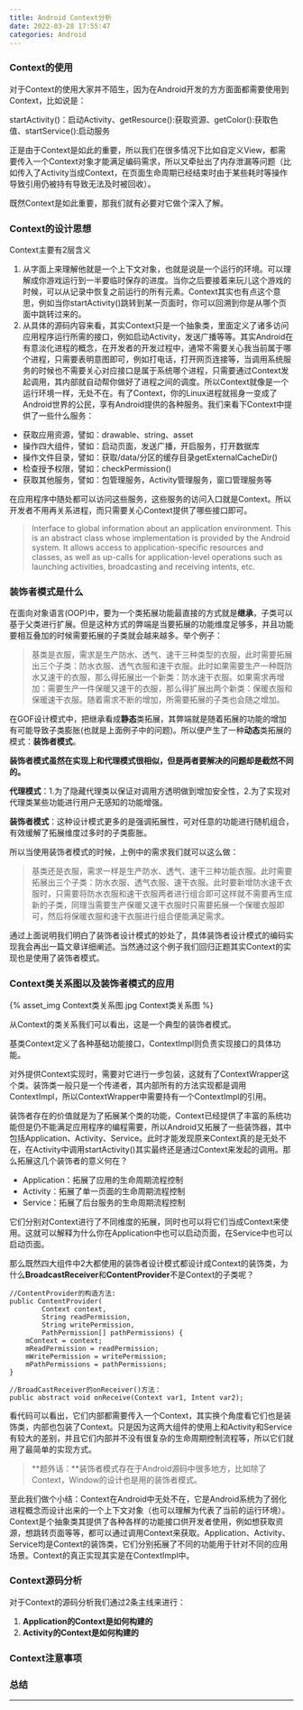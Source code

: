 ```yaml
---
title: Android Context分析
date: 2022-03-28 17:55:47
categories: Android
---
```

### Context的使用

对于Context的使用大家并不陌生，因为在Android开发的方方面面都需要使用到Context，比如说是：

startActivity()：启动Activity、getResource():获取资源、getColor():获取色值、startService():启动服务

正是由于Context是如此的重要，所以我们在很多情况下比如自定义View，都需要传入一个Context对象才能满足编码需求，所以又牵扯出了内存泄漏等问题（比如传入了Activity当成Context，在页面生命周期已经结束时由于某些耗时等操作导致引用仍被持有导致无法及时被回收）。

既然Context是如此重要，那我们就有必要对它做个深入了解。

<!-- more -->

### Context的设计思想

Context主要有2层含义

1. 从字面上来理解他就是一个上下文对象，也就是说是一个运行的环境。可以理解成你游戏运行到一半要临时保存的进度。当你之后要接着来玩儿这个游戏的时候，可以从记录中恢复之前运行的所有元素。Context其实也有点这个意思，例如当你startActivity()跳转到某一页面时，你可以回溯到你是从哪个页面中跳转过来的。
2. 从具体的源码内容来看，其实Context只是一个抽象类，里面定义了诸多访问应用程序运行所需的接口，例如启动Activity，发送广播等等。其实Android在有意淡化进程的概念，在开发者的开发过程中，通常不需要关心我当前属于哪个进程，只需要表明意图即可，例如打电话，打开网页连接等，当调用系统服务的时候也不需要关心对应接口是属于系统哪个进程，只需要通过Context发起调用，其内部就自动帮你做好了进程之间的调度。所以Context就像是一个运行环境一样，无处不在。有了Context，你的Linux进程就摇身一变成了Android世界的公民，享有Android提供的各种服务。我们来看下Context中提供了一些什么服务：

* 获取应用资源，譬如：drawable、string、asset
* 操作四大组件，譬如：启动页面，发送广播，开启服务，打开数据库
* 操作文件目录，譬如：获取/data/分区的缓存目录getExternalCacheDir()
* 检查授予权限，譬如：checkPermission()
* 获取其他服务，譬如：包管理服务，Activity管理服务，窗口管理服务等

在应用程序中随处都可以访问这些服务，这些服务的访问入口就是Context。所以开发者不用再关系进程，而只需要关心Context提供了哪些接口即可。

> Interface to global information about an application environment. This is an abstract class whose implementation is provided by the Android system. It allows access to application-specific resources and classes, as well as up-calls for application-level operations such as launching activities, broadcasting and receiving intents, etc.

### 装饰者模式是什么

在面向对象语言(OOP)中，要为一个类拓展功能最直接的方式就是**继承**，子类可以基于父类进行扩展。但是这种方式的弊端是当要拓展的功能维度足够多，并且功能要相互叠加的时候需要拓展的子类就会越来越多。举个例子：

> 基类是衣服，需求是生产防水、透气、速干三种类型的衣服，此时需要拓展出三个子类：防水衣服、透气衣服和速干衣服。此时如果需要生产一种既防水又速干的衣服，那么得拓展出一个新类：防水速干衣服。如果需求再增加：需要生产一件保暖又速干的衣服，那么得扩展出两个新类：保暖衣服和保暖速干衣服。随着需求不断的增加，所需要拓展的子类也会随之增加。

在GOF设计模式中，把继承看成**静态**类拓展，其弊端就是随着拓展的功能的增加有可能导致子类膨胀(也就是上面例子中的问题)。所以便产生了一种**动态**类拓展的模式：**装饰者模式**。

**装饰者模式虽然在实现上和代理模式很相似，但是两者要解决的问题却是截然不同的。**

**代理模式**：1.为了隐藏代理类以保证对调用方透明做到增加安全性，2.为了实现对代理类某些功能进行用户无感知的功能增强。

**装饰者模式**：这种设计模式更多的是强调拓展性，可对任意的功能进行随机组合，有效缓解了拓展维度过多时的子类膨胀。

所以当使用装饰者模式的时候，上例中的需求我们就可以这么做：

> 基类还是衣服，需求一样是生产防水、透气、速干三种功能衣服。此时需要拓展出三个子类：防水衣服、透气衣服、速干衣服。此时要新增防水速干衣服时，只需要将防水衣服和速干衣服两者进行组合即可这样就不需要再生成新的子类，同理当需要生产保暖又速干衣服时只需要拓展一个保暖衣服即可，然后将保暖衣服和速干衣服进行组合便能满足需求。

通过上面说明我们明白了装饰者设计模式的妙处了，具体装饰者设计模式的编码实现我会再出一篇文章详细阐述。当然通过这个例子我们回归正题其实Context的实现也是使用了装饰者模式。

### Context类关系图以及装饰者模式的应用

{% asset_img Context类关系图.jpg Context类关系图 %}

从Context的类关系我们可以看出，这是一个典型的装饰者模式。

基类Context定义了各种基础功能接口，ContextImpl则负责实现接口的具体功能。

对外提供Context实现时，需要对它进行一步包装，这就有了ContextWrapper这个类。装饰类一般只是一个传递者，其内部所有的方法实现都是调用ContextImpl，所以ContextWrapper中需要持有一个ContextImpl的引用。

装饰者存在的价值就是为了拓展某个类的功能，Context已经提供了丰富的系统功能但是仍不能满足应用程序的编程需要，所以Android又拓展了一些装饰器，其中包括Application、Activity、Service。此时才能发现原来Context真的是无处不在，在Activity中调用startActivity()其实最终还是通过Context来发起的调用。那么拓展这几个装饰者的意义何在？

* Application：拓展了应用的生命周期流程控制
* Activity：拓展了单一页面的生命周期流程控制
* Service：拓展了后台服务的生命周期流程控制

它们分别对Context进行了不同维度的拓展，同时也可以将它们当成Context来使用。这就可以解释为什么你在Application中也可以启动页面，在Service中也可以启动页面。

那么既然四大组件中2大都使用的装饰者设计模式都设计成Context的装饰类，为什么**BroadcastReceiver**和**ContentProvider**不是Context的子类呢？

```
//ContentProvider的构造方法:
public ContentProvider(
        Context context,
        String readPermission,
        String writePermission,
        PathPermission[] pathPermissions) {
    mContext = context;
    mReadPermission = readPermission;
    mWritePermission = writePermission;
    mPathPermissions = pathPermissions;
}

//BroadCastReceiver的onReceiver()方法：
public abstract void onReceive(Context var1, Intent var2);

```

看代码可以看出，它们内部都需要传入一个Context，其实换个角度看它们也是装饰类，内部也包装了Context。只是因为这两大组件的使用上和Activity和Service有较大的差别，并且它们内部并不没有很复杂的生命周期控制流程等，所以它们就用了最简单的实现方式。

> **题外话：**装饰者模式存在于Android源码中很多地方，比如除了Context，Window的设计也是用的装饰者模式。

至此我们做个小结：Context在Android中无处不在，它是Android系统为了弱化进程概念而设计出来的一个上下文对象（也可以理解为代表了当前的运行环境）。Context是个抽象类其提供了各种各样的功能接口供开发者使用，例如想获取资源，想跳转页面等等，都可以通过调用Context来获取。Application、Activity、Service均是Context的装饰类，它们分别拓展了不同的功能用于针对不同的应用场景。Context的真正实现其实是在ContextImpl中。

### Context源码分析

对于Context的源码分析我们通过2条主线来进行：

1. **Application的Context是如何构建的**
2. **Activity的Context是如何构建的**

### Context注意事项

### 总结

---
